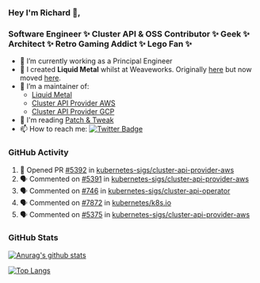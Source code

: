 ### Hey I'm Richard 👋, 

<h3 align="left">Software Engineer ✨ Cluster API & OSS Contributor ✨ Geek ✨ Architect ✨ Retro Gaming Addict ✨ Lego Fan ✨</h3>

- 🔭 I’m currently working as a Principal Engineer
- 📯 I created **Liquid Metal** whilst at Weaveworks. Originally [here](https://github.com/weaveworks-liquidmetal) but now moved [here](https://github.com/liquidmetal-dev).
- 👯 I’m a maintainer of:
  -  [Liquid Metal](https://github.com/liquidmetal-dev)
  -  [Cluster API Provider AWS](https://github.com/kubernetes-sigs/cluster-api-provider-aws)
  -  [Cluster API Provider GCP](https://github.com/kubernetes-sigs/cluster-api-provider-gcp)
- 💬 I'm reading [Patch & Tweak](https://bjooks.com/products/patch-tweak-exploring-modular-synthesis)
- 📫 How to reach me: [![Twitter Badge](https://img.shields.io/badge/-@fruit_case-00acee?style=flat&logo=Twitter&logoColor=white)](https://twitter.com/intent/follow?screen_name=fruit_case "Follow on Twitter")

### GitHub Activity 

<!--START_SECTION:activity-->
1. 💪 Opened PR [#5392](https://github.com/kubernetes-sigs/cluster-api-provider-aws/pull/5392) in [kubernetes-sigs/cluster-api-provider-aws](https://github.com/kubernetes-sigs/cluster-api-provider-aws)
2. 🗣 Commented on [#5391](https://github.com/kubernetes-sigs/cluster-api-provider-aws/pull/5391#issuecomment-2720252499) in [kubernetes-sigs/cluster-api-provider-aws](https://github.com/kubernetes-sigs/cluster-api-provider-aws)
3. 🗣 Commented on [#746](https://github.com/kubernetes-sigs/cluster-api-operator/pull/746#issuecomment-2719231340) in [kubernetes-sigs/cluster-api-operator](https://github.com/kubernetes-sigs/cluster-api-operator)
4. 🗣 Commented on [#7872](https://github.com/kubernetes/k8s.io/pull/7872#issuecomment-2718579924) in [kubernetes/k8s.io](https://github.com/kubernetes/k8s.io)
5. 🗣 Commented on [#5375](https://github.com/kubernetes-sigs/cluster-api-provider-aws/pull/5375#issuecomment-2718500796) in [kubernetes-sigs/cluster-api-provider-aws](https://github.com/kubernetes-sigs/cluster-api-provider-aws)
<!--END_SECTION:activity-->

### GitHub Stats

[![Anurag's github stats](https://github-readme-stats.vercel.app/api?username=richardcase&count_private=true&show_icons=true)](https://github.com/anuraghazra/github-readme-stats)

[![Top Langs](https://github-readme-stats.vercel.app/api/top-langs/?username=richardcase&hide=html&layout=compact)](https://github.com/anuraghazra/github-readme-stats)
